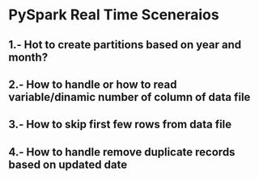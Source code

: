 # PySpark Real Time Sceneraios

## 1.- Hot to create partitions based on year and month?
## 2.- How to handle or how to read variable/dinamic number of column of data file
## 3.- How to skip first few rows from data file
## 4.- How to handle remove duplicate records based on updated date
